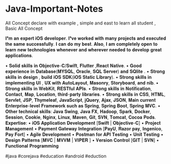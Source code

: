 # Java-Important-Notes
All Concept declare with example , simple and east to learn all student , Basic All Concept

𝐈❜𝐦 𝐚𝐧 𝐞𝐱𝐩𝐞𝐫𝐭 𝐢𝐎𝐒 𝐝𝐞𝐯𝐞𝐥𝐨𝐩𝐞𝐫. 𝐈❜𝐯𝐞 𝐰𝐨𝐫𝐤𝐞𝐝 𝐰𝐢𝐭𝐡 𝐦𝐚𝐧𝐲 𝐩𝐫𝐨𝐣𝐞𝐜𝐭𝐬 𝐚𝐧𝐝 𝐞𝐱𝐞𝐜𝐮𝐭𝐞𝐝 𝐭𝐡𝐞 𝐬𝐚𝐦𝐞 𝐬𝐮𝐜𝐜𝐞𝐬𝐬𝐟𝐮𝐥𝐥𝐲. 𝐈 𝐜𝐚𝐧 𝐝𝐨 𝐦𝐲 𝐛𝐞𝐬𝐭. 𝐀𝐥𝐬𝐨, 𝐈 𝐚𝐦 𝐜𝐨𝐦𝐩𝐥𝐞𝐭𝐞𝐥𝐲 𝐨𝐩𝐞𝐧 𝐭𝐨 𝐥𝐞𝐚𝐫𝐧 𝐧𝐞𝐰 𝐭𝐞𝐜𝐡𝐧𝐨𝐥𝐨𝐠𝐢𝐞𝐬 𝐰𝐡𝐞𝐧𝐞𝐯𝐞𝐫 𝐚𝐧𝐝 𝐰𝐡𝐞𝐫𝐞𝐯𝐞𝐫 𝐧𝐞𝐞𝐝𝐞𝐝 𝐭𝐨 𝐝𝐞𝐯𝐞𝐥𝐨𝐩 𝐠𝐫𝐞𝐚𝐭 𝐚𝐩𝐩𝐥𝐢𝐜𝐚𝐭𝐢𝐨𝐧𝐬.

• 𝐒𝐨𝐥𝐢𝐝 𝐬𝐤𝐢𝐥𝐥𝐬 𝐢𝐧 𝐎𝐛𝐣𝐞𝐜𝐭𝐢𝐯𝐞-𝐂/𝐒𝐰𝐢𝐟𝐭, 𝐅𝐥𝐮𝐭𝐭𝐞𝐫 ,𝐑𝐞𝐚𝐜𝐭 𝐍𝐚𝐭𝐢𝐯𝐞.
• 𝐆𝐨𝐨𝐝 𝐞𝐱𝐩𝐞𝐫𝐢𝐞𝐧𝐜𝐞 𝐢𝐧 𝐃𝐚𝐭𝐚𝐛𝐚𝐬𝐞(𝐌𝐘𝐒𝐐𝐋, 𝐎𝐫𝐚𝐜𝐥𝐞, 𝐒𝐐𝐋 𝐒𝐞𝐫𝐯𝐞𝐫) 𝐚𝐧𝐝 𝐒𝐐𝐥𝐢𝐭𝐞 .
• 𝐒𝐭𝐫𝐨𝐧𝐠 𝐬𝐤𝐢𝐥𝐥𝐬 𝐢𝐧 𝐝𝐞𝐬𝐢𝐠𝐧 , 𝐛𝐮𝐢𝐥𝐝 𝐢𝐎𝐒 𝐒𝐃𝐊(𝐢𝐎𝐒 𝐒𝐭𝐚𝐭𝐢𝐜 𝐋𝐢𝐛𝐫𝐚𝐫𝐲).
• 𝐒𝐭𝐫𝐨𝐧𝐠 𝐬𝐤𝐢𝐥𝐥𝐬 𝐢𝐧 𝐢𝐦𝐩𝐥𝐞𝐦𝐞𝐧𝐭𝐢𝐧𝐠 𝐔𝐈 , 𝐔𝐗 𝐰𝐢𝐭𝐡 𝐀𝐮𝐭𝐨𝐋𝐚𝐲𝐨𝐮𝐭, 𝐌𝐚𝐬𝐨𝐧𝐫𝐲, 𝐒𝐭𝐨𝐫𝐲𝐛𝐨𝐚𝐫𝐝, 𝐚𝐧𝐝 𝐧𝐢𝐛.
• 𝐒𝐭𝐫𝐨𝐧𝐠 𝐬𝐤𝐢𝐥𝐥𝐬 𝐢𝐧 𝐖𝐞𝐛𝐊𝐢𝐭, 𝐑𝐄𝐒𝐓𝐟𝐮𝐥 𝐀𝐏𝐈𝐬.
• 𝐒𝐭𝐫𝐨𝐧𝐠 𝐬𝐤𝐢𝐥𝐥𝐬 𝐢𝐧 𝐍𝐨𝐭𝐢𝐟𝐢𝐜𝐚𝐭𝐢𝐨𝐧, 𝐂𝐨𝐧𝐭𝐚𝐜𝐭, 𝐌𝐚𝐩, 𝐋𝐨𝐜𝐚𝐭𝐢𝐨𝐧, 𝐭𝐡𝐢𝐫𝐝-𝐩𝐚𝐫𝐭𝐲 𝐥𝐢𝐛𝐫𝐚𝐫𝐢𝐞𝐬.
• 𝐒𝐭𝐫𝐨𝐧𝐠 𝐬𝐤𝐢𝐥𝐥𝐬 𝐢𝐧 𝐂𝐒𝐒, 𝐇𝐓𝐌𝐋, 𝐒𝐞𝐫𝐯𝐥𝐞𝐭, 𝐉𝐒𝐏, 𝐓𝐡𝐲𝐦𝐞𝐥𝐞𝐚𝐟, 𝐉𝐚𝐯𝐚𝐒𝐜𝐫𝐢𝐩𝐭, 𝐣𝐐𝐮𝐞𝐫𝐲, 𝐀𝐣𝐚𝐱, 𝐉𝐒𝐎𝐍, 𝐌𝐚𝐢𝐧 𝐜𝐮𝐫𝐫𝐞𝐧𝐭 𝐄𝐧𝐭𝐞𝐫𝐩𝐫𝐢𝐬𝐞-𝐥𝐞𝐯𝐞𝐥 𝐅𝐫𝐚𝐦𝐞𝐰𝐨𝐫𝐤 𝐬𝐮𝐜𝐡 𝐚𝐬 𝐒𝐩𝐫𝐢𝐧𝐠, 𝐒𝐩𝐫𝐢𝐧𝐠 𝐁𝐨𝐨𝐭, 𝐒𝐩𝐫𝐢𝐧𝐠 𝐌𝐕𝐂.
• 𝐎𝐭𝐡𝐞𝐫 𝐭𝐞𝐜𝐡𝐧𝐢𝐜𝐚𝐥 𝐬𝐤𝐢𝐥𝐥𝐬: 𝐉𝐚𝐯𝐚 𝐒𝐰𝐢𝐧𝐠, 𝐉𝐚𝐯𝐚 𝐅𝐗, 𝐇𝐚𝐝𝐨𝐨𝐩, 𝐒𝐩𝐚𝐫𝐤, 𝐃𝐨𝐜𝐤𝐞𝐫, 𝐒𝐞𝐬𝐬𝐢𝐨𝐧, 𝐂𝐨𝐨𝐤𝐢𝐞, 𝐍𝐠𝐢𝐧𝐱, 𝐋𝐢𝐧𝐮𝐱, 𝐌𝐚𝐯𝐞𝐧, 𝐆𝐢𝐭, 𝐒𝐕𝐍, 𝐓𝐨𝐦𝐜𝐚𝐭, 𝐂𝐨𝐜𝐨𝐚 𝐏𝐨𝐝𝐬.
𝐄𝐱𝐩𝐞𝐫𝐭𝐢𝐬𝐞:
• 𝐢𝐎𝐒 𝐀𝐩𝐩𝐥𝐢𝐜𝐚𝐭𝐢𝐨𝐧 𝐃𝐞𝐯𝐞𝐥𝐨𝐩𝐦𝐞𝐧𝐭 [𝐒𝐰𝐢𝐟𝐭 | 𝐎𝐛𝐣𝐞𝐜𝐭𝐢𝐯𝐞-𝐂]
• 𝐏𝐫𝐨𝐣𝐞𝐜𝐭 𝐌𝐚𝐧𝐚𝐠𝐞𝐦𝐞𝐧𝐭
• 𝐏𝐚𝐲𝐦𝐞𝐧𝐭 𝐆𝐚𝐭𝐞𝐰𝐚𝐲 𝐈𝐧𝐭𝐞𝐠𝐫𝐚𝐭𝐢𝐨𝐧 [𝐏𝐚𝐲𝐔, 𝐑𝐚𝐳𝐨𝐫 𝐩𝐚𝐲, 𝐈𝐧𝐠𝐞𝐧𝐢𝐜𝐨, 𝐏𝐚𝐲 𝐅𝐨𝐫𝐭]
• 𝐀𝐠𝐢𝐥𝐞 𝐃𝐞𝐯𝐞𝐥𝐨𝐩𝐦𝐞𝐧𝐭
• 𝐏𝐨𝐬𝐭𝐦𝐚𝐧 𝐟𝐨𝐫 𝐀𝐏𝐈 𝐓𝐞𝐬𝐭𝐢𝐧𝐠
• 𝐔𝐧𝐢𝐭 𝐓𝐞𝐬𝐭𝐢𝐧𝐠
• 𝐃𝐞𝐬𝐢𝐠𝐧 𝐏𝐚𝐭𝐭𝐞𝐫𝐧𝐬 [𝐌𝐕𝐂 | 𝐌𝐕𝐕𝐌 | 𝐕𝐈𝐏𝐄𝐑 ]
• 𝐕𝐞𝐫𝐬𝐢𝐨𝐧 𝐂𝐨𝐧𝐭𝐫𝐨𝐥 [𝐆𝐈𝐓 | 𝐒𝐕𝐍]
• 𝐅𝐮𝐧𝐜𝐭𝐢𝐨𝐧𝐚𝐥 𝐏𝐫𝐨𝐠𝐫𝐚𝐦𝐦𝐢𝐧𝐠 



#java #corejava #education #android #eduction

